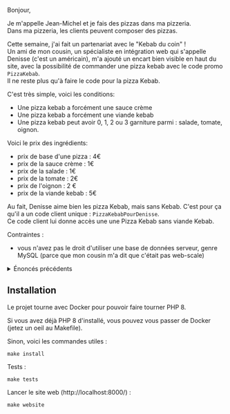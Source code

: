 Bonjour,

Je m'appelle Jean-Michel et je fais des pizzas dans ma pizzeria.  
Dans ma pizzeria, les clients peuvent composer des pizzas.  

Cette semaine, j'ai fait un partenariat avec le "Kebab du coin" !  
Un ami de mon cousin, un spécialiste en intégration web qui s'appelle Denisse (c'est un américain), m'a ajouté un encart bien visible en haut du site, avec la possibilité de commander une pizza kebab avec le code promo `PizzaKebab`.  
Il ne reste plus qu'à faire le code pour la pizza Kebab.

C'est très simple, voici les conditions:

- Une pizza kebab a forcément une sauce crème
- Une pizza kebab a forcément une viande kebab
- Une pizza kebab peut avoir 0, 1, 2 ou 3 garniture parmi : salade, tomate, oignon.

Voici le prix des ingrédients:

- prix de base d'une pizza : 4€
- prix de la sauce crème : 1€
- prix de la salade : 1€
- prix de la tomate : 2€
- prix de l'oignon : 2 €
- prix de la viande kebab : 5€

Au fait, Denisse aime bien les pizza Kebab, mais sans Kebab. C'est pour ça qu'il a un code client unique : `PizzaKebabPourDenisse`.   
Ce code client lui donne accès une une Pizza Kebab sans viande Kebab.

Contraintes :

- vous n'avez pas le droit d'utiliser une base de données serveur, genre MySQL (parce que mon cousin m'a dit que c'était pas web-scale)

<details>
<summary>Énoncés précédents</summary>
<details>
<summary>Énoncé Battle de devs 1</summary>
Et j'ai besoin d'un SI pour digitaliser la composition des pizzas (forcément).  
L'application me permettra de m'assurer qu'on ne crée que des pizzas valides, et de calculer le prix d'une pizza.  
Voici les règles pour composer des pizzas :

- une pizza comporte forcément une sauce : tomate ou crème.
- une pizza comporte forcément un fromage : mozzarella ou chèvre.
- une pizza comporte 0, 1 ou 2 viandes : jambon et/ou pepperoni et/ou rien.

Voici le prix des ingrédients :

- prix de base d'une pizza : 4 €
- sauce tomate : 1 €
- sauce crème : 1 €
- mozzarella : 3 €
- chèvre : 2 €
- jambon : 2 €
- pepperoni : 4 €
</details>
<details>
<summary>Énoncé Battle de devs 2</summary>
Mon cousin m'a dit qu'en analysant les data, il se trouve que certains clients aimeraient bien commander des pizzas classiques.

J'ai donc besoin qu'ils puissent commander une Reine, une Carnivore ou une Napolitana.

Contraintes :

- vous n'avez pas le droit d'utiliser une base de données serveur, genre MySQL (parce que mon cousin m'a dit que c'était pas web-scale)
- pas besoin de faire une UI web ou CLI

Objectif :

- Faire passer tous les tests au vert. (Mon cousin m'a dit qu'un expert avait fait tout le boulot en les écrivant)
</details>
</details>

## Installation

Le projet tourne avec Docker pour pouvoir faire tourner PHP 8.

Si vous avez déjà PHP 8 d'installé, vous pouvez vous passer de Docker (jetez un oeil au Makefile).

Sinon, voici les commandes utiles :

```
make install
```

Tests :

```
make tests
```

Lancer le site web (http://localhost:8000/) :

```
make website
```
